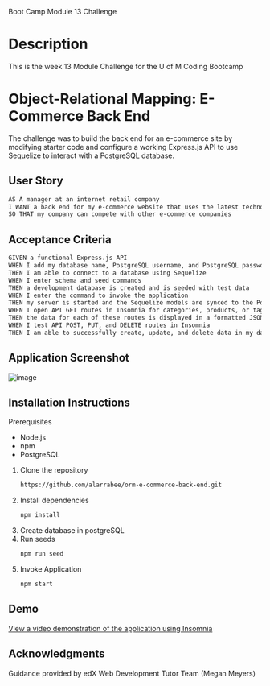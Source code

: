 
Boot Camp Module 13 Challenge

# Description
This is the week 13 Module Challenge for the U of M Coding Bootcamp

#  Object-Relational Mapping: E-Commerce Back End
The challenge was to build the back end for an e-commerce site by modifying starter code and configure a working Express.js API to use Sequelize to interact with a PostgreSQL database.

## User Story
```md
AS A manager at an internet retail company
I WANT a back end for my e-commerce website that uses the latest technologies
SO THAT my company can compete with other e-commerce companies
```

## Acceptance Criteria
```md
GIVEN a functional Express.js API
WHEN I add my database name, PostgreSQL username, and PostgreSQL password to an environment variable file
THEN I am able to connect to a database using Sequelize
WHEN I enter schema and seed commands
THEN a development database is created and is seeded with test data
WHEN I enter the command to invoke the application
THEN my server is started and the Sequelize models are synced to the PostgreSQL database
WHEN I open API GET routes in Insomnia for categories, products, or tags
THEN the data for each of these routes is displayed in a formatted JSON
WHEN I test API POST, PUT, and DELETE routes in Insomnia
THEN I am able to successfully create, update, and delete data in my database
```

## Application Screenshot

![image](https://github.com/alarrabee/orm-e-commerce-back-end/assets/149320486/ae03af88-c139-44f7-9ce0-f2a0c8aea845)


## Installation Instructions
Prerequisites
- Node.js
- npm
- PostgreSQL

1. Clone the repository
    ```bash
   https://github.com/alarrabee/orm-e-commerce-back-end.git
   ```
2. Install dependencies
   ```bash
   npm install
   ```
3. Create database in postgreSQL
4. Run seeds
   ```bash
   npm run seed
   ```
5. Invoke Application
   ```bash
   npm start
   ```

## Demo
[View a video demonstration of the application using Insomnia](https://drive.google.com/file/d/1FK2EfeFJAktAn95wFwuUL1RKCZSMfADI/view?usp=sharing)


## Acknowledgments
Guidance provided by edX Web Development Tutor Team (Megan Meyers)
